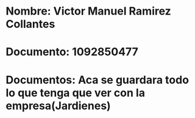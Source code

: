 # Nombre: Victor Manuel Ramirez Collantes
# Documento: 1092850477
# Documentos: Aca se guardara todo lo que tenga que ver con la empresa(Jardienes)
